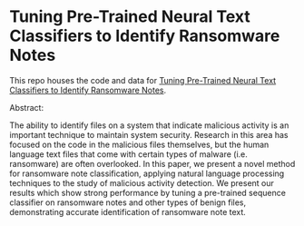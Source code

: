# Tuning Pre-Trained Neural Text Classifiers to Identify Ransomware Notes

This repo houses the code and data for [Tuning Pre-Trained Neural Text Classifiers to Identify Ransomware Notes](Paper.pdf).

Abstract:

The ability to identify files on a system that indicate malicious activity is an important technique to maintain system security. Research in this area has focused on the code in the malicious files themselves, but the human language text files that come with certain types of malware (i.e. ransomware) are often overlooked. In this paper, we present a novel method for ransomware note classification, applying natural language processing techniques to the study of malicious activity detection. We present our results which show strong performance by tuning a pre-trained sequence classifier on ransomware notes and other types of benign files, demonstrating accurate identification of ransomware note text.
